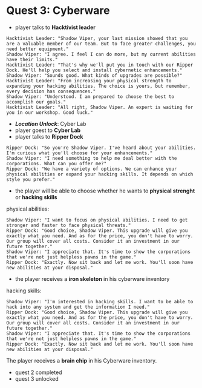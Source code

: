 # Quest 3: Cyberware


- player talks to **Hacktivist leader**
```
Hacktivist Leader: "Shadow Viper, your last mission showed that you are a valuable member of our team. But to face greater challenges, you need better equipment."
Shadow Viper: "I agree. I feel I can do more, but my current abilities have their limits."
Hacktivist Leader: "That's why we'll put you in touch with our Ripper Dock. He'll help you select and install cybernetic enhancements."
Shadow Viper: "Sounds good. What kinds of upgrades are possible?"
Hacktivist Leader: "From increasing your physical strength to expanding your hacking abilities. The choice is yours, but remember, every decision has consequences."
Shadow Viper: "Understood. I am prepared to choose the best to accomplish our goals."
Hacktivist Leader: "All right, Shadow Viper. An expert is waiting for you in our workshop. Good luck."
```
- ***Location Unlock***: Cyber Lab
- player goest to **Cyber Lab**
- player talks to **Ripper Dock**

```
Ripper Dock: "So you're Shadow Viper. I've heard about your abilities. I'm curious what you'll choose for your enhancements."
Shadow Viper: "I need something to help me deal better with the corporations. What can you offer me?"
Ripper Dock: "We have a variety of options. We can enhance your physical abilities or expand your hacking skills. It depends on which style you prefer."
```

- the player will be able to choose whether he wants to **physical strenght** or **hacking skills**

physical abilities:
```
Shadow Viper: "I want to focus on physical abilities. I need to get stronger and faster to face physical threats."
Ripper Dock: "Good choice, Shadow Viper. This upgrade will give you exactly what you need. And as for the price, you don't have to worry. Our group will cover all costs. Consider it an investment in our future together."
Shadow Viper: "I appreciate that. It's time to show the corporations that we're not just helpless pawns in the game."
Ripper Dock: "Exactly. Now sit back and let me work. You'll soon have new abilities at your disposal."
```

- the player receives a **iron skeleton** in his cyberware inventory

hacking skills:
```
Shadow Viper: "I'm interested in hacking skills. I want to be able to hack into any system and get the information I need."
Ripper Dock: "Good choice, Shadow Viper. This upgrade will give you exactly what you need. And as for the price, you don't have to worry. Our group will cover all costs. Consider it an investment in our future together."
Shadow Viper: "I appreciate that. It's time to show the corporations that we're not just helpless pawns in the game."
Ripper Dock: "Exactly. Now sit back and let me work. You'll soon have new abilities at your disposal."
```

The player receives a **brain chip** in his Cyberware inventory.

- quest 2 completed
- quest 3 unlocked
